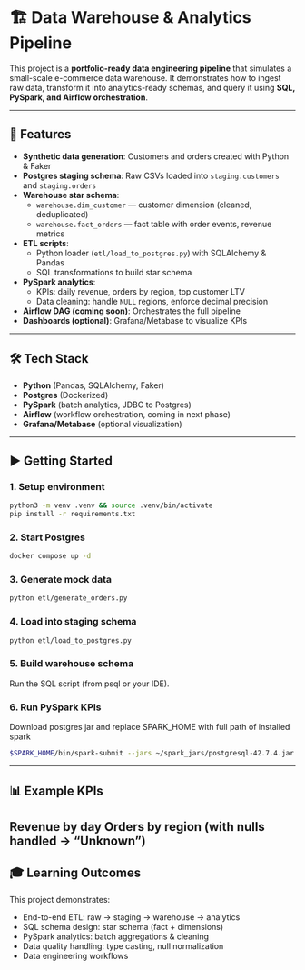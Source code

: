 # 🏗️ Data Warehouse & Analytics Pipeline

This project is a **portfolio-ready data engineering pipeline** that simulates a small-scale e-commerce data warehouse. It demonstrates how to ingest raw data, transform it into analytics-ready schemas, and query it using **SQL, PySpark, and Airflow orchestration**.

---

## 🚀 Features

- **Synthetic data generation**: Customers and orders created with Python & Faker
- **Postgres staging schema**: Raw CSVs loaded into `staging.customers` and `staging.orders`
- **Warehouse star schema**:
  - `warehouse.dim_customer` — customer dimension (cleaned, deduplicated)
  - `warehouse.fact_orders` — fact table with order events, revenue metrics
- **ETL scripts**:
  - Python loader (`etl/load_to_postgres.py`) with SQLAlchemy & Pandas
  - SQL transformations to build star schema
- **PySpark analytics**:
  - KPIs: daily revenue, orders by region, top customer LTV
  - Data cleaning: handle `NULL` regions, enforce decimal precision
- **Airflow DAG (coming soon)**: Orchestrates the full pipeline
- **Dashboards (optional)**: Grafana/Metabase to visualize KPIs

---

## 🛠️ Tech Stack

- **Python** (Pandas, SQLAlchemy, Faker)
- **Postgres** (Dockerized)
- **PySpark** (batch analytics, JDBC to Postgres)
- **Airflow** (workflow orchestration, coming in next phase)
- **Grafana/Metabase** (optional visualization)


---

## ▶️ Getting Started

### 1. Setup environment
```bash
python3 -m venv .venv && source .venv/bin/activate
pip install -r requirements.txt
```

### 2. Start Postgres
```bash
docker compose up -d
```

### 3. Generate mock data
```bash
python etl/generate_orders.py
```

### 4. Load into staging schema
```bash
python etl/load_to_postgres.py
```

### 5. Build warehouse schema

Run the SQL script (from psql or your IDE).

### 6. Run PySpark KPIs

Download postgres jar and replace SPARK_HOME with full path of installed spark
```bash
$SPARK_HOME/bin/spark-submit --jars ~/spark_jars/postgresql-42.7.4.jar spark/kpi.py
```
---

## 📊 Example KPIs
Revenue by day
Orders by region (with nulls handled → “Unknown”)
---
## 🎓 Learning Outcomes

This project demonstrates:
- End-to-end ETL: raw → staging → warehouse → analytics
- SQL schema design: star schema (fact + dimensions)
- PySpark analytics: batch aggregations & cleaning
- Data quality handling: type casting, null normalization
- Data engineering workflows